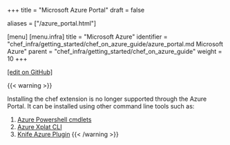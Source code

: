 +++
title = "Microsoft Azure Portal"
draft = false

aliases = ["/azure_portal.html"]

[menu]
  [menu.infra]
    title = "Microsoft Azure"
    identifier = "chef_infra/getting_started/chef_on_azure_guide/azure_portal.md Microsoft Azure"
    parent = "chef_infra/getting_started/chef_on_azure_guide"
    weight = 10
+++

[\[edit on GitHub\]](https://github.com/chef/chef-web-docs/blob/master/content/azure_portal.md)

{{< warning >}}

Installing the chef extension is no longer supported through the Azure Portal.
It can be installed using other command line tools such as:
  1. [Azure Powershell cmdlets](https://docs.chef.io/azure_powershell/)
  2. [Azure Xplat CLI](https://docs.chef.io/azure_chef_cli/)
  3. [Knife Azure Plugin](https://docs.chef.io/workstation/knife_azure/)
{{< /warning >}}

